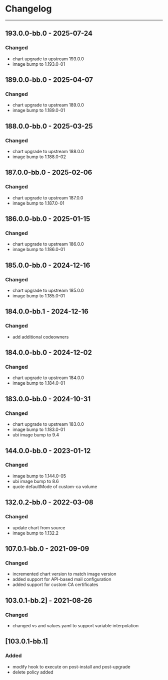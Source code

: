 # Changelog

---

## 193.0.0-bb.0 - 2025-07-24
### Changed
- chart upgrade to upstream 193.0.0
- image bump to 1.193.0-01

## 189.0.0-bb.0 - 2025-04-07
### Changed
- chart upgrade to upstream 189.0.0
- image bump to 1.189.0-01

## 188.0.0-bb.0 - 2025-03-25
### Changed
- chart upgrade to upstream 188.0.0
- image bump to 1.188.0-02

## 187.0.0-bb.0 - 2025-02-06
### Changed
- chart upgrade to upstream 187.0.0
- image bump to 1.187.0-01

## 186.0.0-bb.0 - 2025-01-15
### Changed
- chart upgrade to upstream 186.0.0
- image bump to 1.186.0-01

## 185.0.0-bb.0 - 2024-12-16
### Changed
- chart upgrade to upstream 185.0.0
- image bump to 1.185.0-01

## 184.0.0-bb.1 - 2024-12-16
### Changed
- add additional codeowners

## 184.0.0-bb.0 - 2024-12-02
### Changed
- chart upgrade to upstream 184.0.0
- image bump to 1.184.0-01

## 183.0.0-bb.0 - 2024-10-31
### Changed
- chart upgrade to upstream 183.0.0
- image bump to 1.183.0-01
- ubi image bump to 9.4

## 144.0.0-bb.0 - 2023-01-12
### Changed
- image bump to 1.144.0-05
- ubi image bump to 8.6
- quote defaultMode of custom-ca volume

## 132.0.2-bb.0 - 2022-03-08
### Changed
- update chart from source
- image bump to 1.132.2

## 107.0.1-bb.0 - 2021-09-09
### Changed
- incremented chart version to match image version
- added support for API-based mail configuration
- added support for custom CA certificates

## 103.0.1-bb.2] - 2021-08-26
### Changed
- changed vs and values.yaml to support variable interpolation

## [103.0.1-bb.1]
### Added
- modify hook to execute on post-install and post-upgrade
- delete policy added

